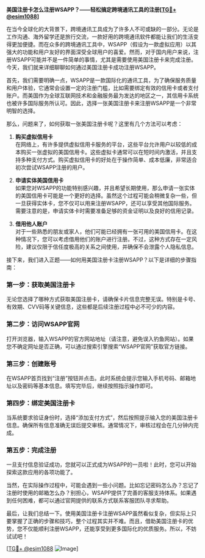 **美国注册卡怎么注册WSAPP？——轻松搞定跨境通讯工具的注册[[TG💪+ @esim1088](https://t.me/s/esim1088)]**

在当今全球化的大背景下，跨境通讯工具成为了许多人不可或缺的一部分。无论是工作沟通、海外留学还是旅行交流，一款好用的跨境通讯软件都能让我们的生活变得更加便捷。而在众多的跨境通讯工具中，WSAPP（假设为一款虚拟应用）以其强大的功能和用户友好的界面深受全球用户的喜爱。然而，对于国内用户来说，注册WSAPP可能并不是一件简单的事情，尤其是需要使用美国注册卡来完成注册。今天，我们就来详细聊聊如何通过美国注册卡成功注册WSAPP。

首先，我们需要明确一点，WSAPP是一款国际化的通讯工具，为了确保服务质量和用户体验，它通常会设置一定的注册门槛，比如需要绑定有效的信用卡或者支付账户。而美国作为全球互联网技术和金融服务最为发达的地区之一，其信用卡系统也被许多国际服务所认可。因此，选择一张美国注册卡来注册WSAPP是一个非常明智的选择。

那么，问题来了，如何获取一张美国注册卡呢？这里有几个方法可以考虑：

1. **购买虚拟信用卡**  
   在网络上，有许多提供虚拟信用卡服务的平台，这些平台允许用户以较低的成本购买一张虚拟的美国信用卡。这些虚拟卡通常可以在短时间内激活，并且支持多种支付方式。购买虚拟信用卡的好处在于操作简单、成本低廉，非常适合初次尝试WSAPP注册的用户。

2. **申请实体美国信用卡**  
   如果您对WSAPP的功能特别感兴趣，并且希望长期使用，那么申请一张实体的美国信用卡可能是一个更好的选择。虽然这个过程可能会稍微复杂一些，但一旦获得实体卡，您不仅可以用来注册WSAPP，还可以享受其他国际服务。需要注意的是，申请实体卡时需要准备足够的资金证明以及良好的信用记录。

3. **借用他人账户**  
   对于一些熟悉的朋友或家人，他们可能已经拥有一张可用的美国信用卡。在这种情况下，您可以考虑借用他们的账户进行注册。不过，这种方式存在一定风险，建议仅限于信任度极高的关系之间使用，并确保不会泄露个人隐私信息。

接下来，我们进入正题——如何用美国注册卡注册WSAPP？以下是详细的步骤指南：

### 第一步：获取美国注册卡
无论您选择了哪种方式获取美国注册卡，请确保卡片信息完整无误。特别是卡号、有效期、CVV码等关键信息，这些都是后续注册过程中必不可少的内容。

### 第二步：访问WSAPP官网
打开浏览器，输入WSAPP的官方网站地址（请注意，避免误入钓鱼网站）。如果您不确定网址是否正确，可以通过搜索引擎搜索“WSAPP官网”获取官方链接。

### 第三步：创建账号
在WSAPP首页找到“注册”按钮并点击。此时系统会提示您输入手机号码、邮箱地址以及密码等基本信息。填写完毕后，继续按照指示操作即可。

### 第四步：绑定美国注册卡
当系统要求验证身份时，选择“添加支付方式”，然后按照提示输入您的美国注册卡信息。确保所有信息准确无误后提交审核。通常情况下，审核过程会在几分钟内完成。

### 第五步：完成注册
一旦支付信息验证成功，您就可以正式成为WSAPP的一员啦！此时，您可以开始探索这款应用的各项功能了。

当然，在实际操作过程中，可能会遇到一些小问题。比如忘记密码怎么办？忘记了注册时使用的邮箱怎么办？别担心，WSAPP提供了完善的客服支持体系。如果遇到任何困难，都可以通过官网提供的联系方式联系客服团队寻求帮助。

最后，让我们总结一下。使用美国注册卡注册WSAPP虽然看似复杂，但实际上只要掌握了正确的步骤和技巧，整个过程其实并不难。而且，借助美国注册卡的优势，您不仅能顺利注册WSAPP，还能享受到更多国际化的优质服务。所以，不妨试试吧！

[[TG💪+ @esim1088](https://t.me/s/esim1088) ![Image](https://i.postimg.cc/4NQfJmqS/Snipaste-2025-05-13-00-14-12.png)]